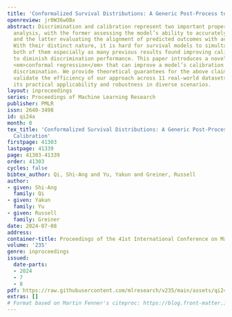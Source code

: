 ```yaml
---
title: 'Conformalized Survival Distributions: A Generic Post-Process to Increase Calibration'
openreview: jr0W36wOBx
abstract: Discrimination and calibration represent two important properties of survival
  analysis, with the former assessing the model’s ability to accurately rank subjects
  and the latter evaluating the alignment of predicted outcomes with actual events.
  With their distinct nature, it is hard for survival models to simultaneously optimize
  both of them especially as many previous results found improving calibration tends
  to diminish discrimination performance. This paper introduces a novel approach utilizing
  <em>conformal regression</em> that can improve a model’s calibration without degrading
  discrimination. We provide theoretical guarantees for the above claim, and rigorously
  validate the efficiency of our approach across 11 real-world datasets, showcasing
  its practical applicability and robustness in diverse scenarios.
layout: inproceedings
series: Proceedings of Machine Learning Research
publisher: PMLR
issn: 2640-3498
id: qi24a
month: 0
tex_title: 'Conformalized Survival Distributions: A Generic Post-Process to Increase
  Calibration'
firstpage: 41303
lastpage: 41339
page: 41303-41339
order: 41303
cycles: false
bibtex_author: Qi, Shi-Ang and Yu, Yakun and Greiner, Russell
author:
- given: Shi-Ang
  family: Qi
- given: Yakun
  family: Yu
- given: Russell
  family: Greiner
date: 2024-07-08
address:
container-title: Proceedings of the 41st International Conference on Machine Learning
volume: '235'
genre: inproceedings
issued:
  date-parts:
  - 2024
  - 7
  - 8
pdf: https://raw.githubusercontent.com/mlresearch/v235/main/assets/qi24a/qi24a.pdf
extras: []
# Format based on Martin Fenner's citeproc: https://blog.front-matter.io/posts/citeproc-yaml-for-bibliographies/
---
```

